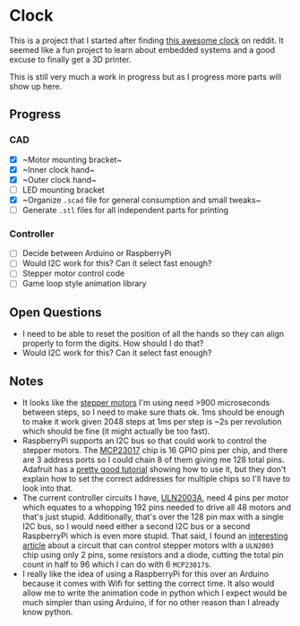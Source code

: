 # Clock
This is a project that I started after finding [this awesome clock](https://clockclock.com/) on reddit. It seemed like a fun project to learn about embedded systems and a good excuse to finally get a 3D printer.

This is still very much a work in progress but as I progress more parts will show up here.

## Progress
### CAD
- [x] ~Motor mounting bracket~
- [x] ~Inner clock hand~
- [x] ~Outer clock hand~
- [ ] LED mounting bracket
- [x] ~Organize `.scad` file for general consumption and small tweaks~
- [ ] Generate `.stl` files for all independent parts for printing

### Controller
- [ ] Decide between Arduino or RaspberryPi
- [ ] Would I2C work for this? Can it select fast enough?
- [ ] Stepper motor control code
- [ ] Game loop style animation library

## Open Questions
- I need to be able to reset the position of all the hands so they can align properly to form the digits. How should I do that?
- Would I2C work for this? Can it select fast enough?

## Notes
- It looks like the [stepper motors](https://www.elegoo.com/product/elegoo-5-sets-28byj-48-5v-stepper-motor-uln2003-motor-driver-board-for-arduino/) I'm using need >900 microseconds between steps, so I need to make sure thats ok. 1ms should be enough to make it work given 2048 steps at 1ms per step is ~2s per revolution which should be fine (it might actually be too fast).
- RaspberryPi supports an I2C bus so that could work to control the stepper motors. The [MCP23017](https://www.adafruit.com/product/732) chip is 16 GPIO pins per chip, and there are 3 address ports so I could chain 8 of them giving me 128 total pins. Adafruit has a [pretty good tutorial](https://learn.adafruit.com/mcp230xx-gpio-expander-on-the-raspberry-pi/hooking-it-all-up) showing how to use it, but they don't explain how to set the correct addresses for multiple chips so I'll have to look into that.
- The current controller circuits I have, [ULN2003A](https://en.wikipedia.org/wiki/ULN2003A), need 4 pins per motor which equates to a whopping 192 pins needed to drive all 48 motors and that's just stupid. Additionally, that's over the 128 pin max with a single I2C bus, so I would need either a second I2C bus or a second RaspberryPi which is even more stupid. That said, I found an [interesting article](http://www.tigoe.net/pcomp/code/circuits/motors/stepper-motors/) about a circuit that can control stepper motors with a `ULN2003` chip using only 2 pins, some resistors and a diode, cutting the total pin count in half to 96 which I can do with 6 `MCP23017`s.
- I really like the idea of using a RaspberryPi for this over an Arduino because it comes with Wifi for setting the correct time. It also would allow me to write the animation code in python which I expect would be much simpler than using Arduino, if for no other reason than I already know python.
